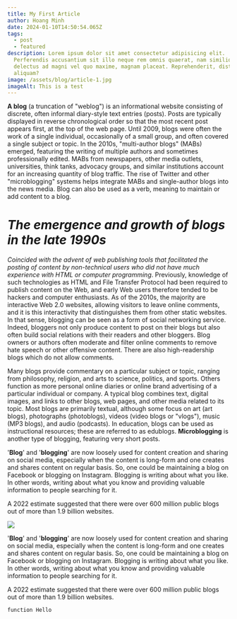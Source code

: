 ```yaml
---
title: My First Article
author: Hoang Minh
date: 2024-01-10T14:50:54.065Z
tags:
  - post
  - featured
description: Lorem ipsum dolor sit amet consectetur adipisicing elit.
  Perferendis accusantium sit illo neque rem omnis quaerat, nam similique vitae
  delectus ad magni vel quo maxime, magnam placeat. Reprehenderit, distinctio
  aliquam?
image: /assets/blog/article-1.jpg
imageAlt: This is a test
---
```

**A blog** (a truncation of "weblog") is an informational website consisting of discrete, often informal diary-style text entries (posts). Posts are typically displayed in reverse chronological order so that the most recent post appears first, at the top of the web page. Until 2009, blogs were often the work of a single individual, occasionally of a small group, and often covered a single subject or topic. In the 2010s, "multi-author blogs" (MABs) emerged, featuring the writing of multiple authors and sometimes professionally edited. MABs from newspapers, other media outlets, universities, think tanks, advocacy groups, and similar institutions account for an increasing quantity of blog traffic. The rise of Twitter and other "microblogging" systems helps integrate MABs and single-author blogs into the news media. Blog can also be used as a verb, meaning to maintain or add content to a blog.

# *The emergence and growth of blogs in the late 1990s*

*Coincided with the advent of web publishing tools that facilitated the posting of content by non-technical users who did not have much experience with HTML or computer programming*. Previously, knowledge of such technologies as HTML and File Transfer Protocol had been required to publish content on the Web, and early Web users therefore tended to be hackers and computer enthusiasts. As of the 2010s, the majority are interactive Web 2.0 websites, allowing visitors to leave online comments, and it is this interactivity that distinguishes them from other static websites. In that sense, blogging can be seen as a form of social networking service. Indeed, bloggers not only produce content to post on their blogs but also often build social relations with their readers and other bloggers. Blog owners or authors often moderate and filter online comments to remove hate speech or other offensive content. There are also high-readership blogs which do not allow comments.

Many blogs provide commentary on a particular subject or topic, ranging from philosophy, religion, and arts to science, politics, and sports. Others function as more personal online diaries or online brand advertising of a particular individual or company. A typical blog combines text, digital images, and links to other blogs, web pages, and other media related to its topic. Most blogs are primarily textual, although some focus on art (art blogs), photographs (photoblogs), videos (video blogs or "vlogs"), music (MP3 blogs), and audio (podcasts). In education, blogs can be used as instructional resources; these are referred to as edublogs. **Microblogging** is another type of blogging, featuring very short posts.

'**Blog**' and '**blogging**' are now loosely used for content creation and sharing on social media, especially when the content is long-form and one creates and shares content on regular basis. So, one could be maintaining a blog on Facebook or blogging on Instagram. Blogging is writing about what you like. In other words, writing about what you know and providing valuable information to people searching for it.

A 2022 estimate suggested that there were over 600 million public blogs out of more than 1.9 billion websites.

![](/assets/blog/article-4.jpg)

'**Blog**' and '**blogging**' are now loosely used for content creation and sharing on social media, especially when the content is long-form and one creates and shares content on regular basis. So, one could be maintaining a blog on Facebook or blogging on Instagram. Blogging is writing about what you like. In other words, writing about what you know and providing valuable information to people searching for it.

A 2022 estimate suggested that there were over 600 million public blogs out of more than 1.9 billion websites.

```
function Hello
```